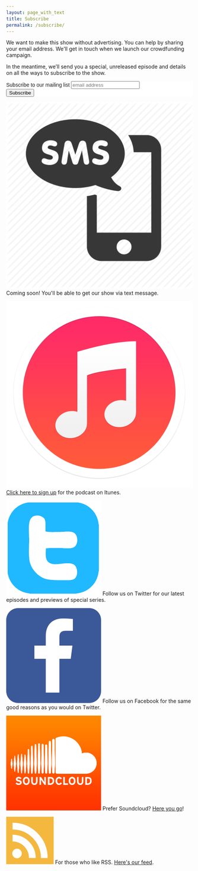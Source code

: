 ```yaml
---
layout: page_with_text
title: Subscribe
permalink: /subscribe/
---
```


We want to make this show without advertising. You can help by sharing your email address. We'll get in touch when we launch our crowdfunding campaign.

In the meantime, we’ll send you a special, unreleased episode and details on all the ways to subscribe to the show.
<link href="//cdn-images.mailchimp.com/embedcode/slim-081711.css" rel="stylesheet" type="text/css">
<style type="text/css">
	#mc_embed_signup{background:#fff; clear:left; font:14px Helvetica,Arial,sans-serif; }
</style>
<div id="mc_embed_signup">
<form action="//Theworldaccordingtosound.us11.list-manage.com/subscribe/post?u=7beafa4f882ecbf607d6c3b6b&amp;id=2e21ab6cb8" method="post" id="mc-embedded-subscribe-form" name="mc-embedded-subscribe-form" class="validate" target="_blank" novalidate>
    <div id="mc_embed_signup_scroll">
	<label for="mce-EMAIL">Subscribe to our mailing list</label>
	<input type="email" value="" name="EMAIL" class="email" id="mce-EMAIL" placeholder="email address" required>
    <div style="position: absolute; left: -5000px;"><input type="text" name="b_7beafa4f882ecbf607d6c3b6b_2e21ab6cb8" tabindex="-1" value=""></div>
    <div class="clear"><input type="submit" value="Subscribe" name="subscribe" id="mc-embedded-subscribe" class="button"></div>
    </div>
</form>
</div>

![icon](/assets/icons/sms.png "sms")
Coming soon! You'll be able to get our show via text message.

[![icon](/assets/icons/itunes.png "itunes")](itpc://feeds.feedburner.com/TheWorldAccordingToSound)
[Click here to sign up](itpc://feeds.feedburner.com/TheWorldAccordingToSound) for the podcast on Itunes.

[![icon](/assets/icons/twitter.png "twitter")](https://twitter.com/Thewatsound)
Follow us on Twitter for our latest episodes and previews of special series.

[![icon](/assets/icons/facebook.png "facebook")](https://www.facebook.com/TheWorldAccordingtoSound)
Follow us on Facebook for the same good reasons as you would on Twitter.

[![icon](/assets/icons/soundcloud.png "soundcloud")](https://soundcloud.com/worldaccordingtosound)
Prefer Soundcloud? [Here you go](https://soundcloud.com/worldaccordingtosound)!

[![icon](/assets/icons/rss.png "rss")](http://feeds.soundcloud.com/users/soundcloud:users:162376586/sounds.rss)
For those who like RSS. [Here's our feed](http://feeds.soundcloud.com/users/soundcloud:users:162376586/sounds.rss).

